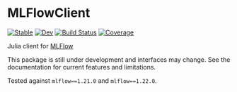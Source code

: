 # MLFlowClient

[![Stable](https://img.shields.io/badge/docs-stable-blue.svg)](https://juliaai.github.io/MLFlowClient.jl/stable)
[![Dev](https://img.shields.io/badge/docs-dev-blue.svg)](https://juliaai.github.io/MLFlowClient.jl/dev)
[![Build Status](https://github.com/JuliaAI/MLFlowClient.jl/actions/workflows/CI.yml/badge.svg?branch=main)](https://github.com/JuliaAI/MLFlowClient.jl/actions/workflows/CI.yml?query=branch%3Amain)
[![Coverage](https://codecov.io/gh/JuliaAI/MLFlowClient.jl/branch/main/graph/badge.svg)](https://codecov.io/gh/JuliaAI/MLFlowClient.jl)


Julia client for [MLFlow](https://www.mlflow.org/)

This package is still under development and interfaces may change. See the documentation for current features and limitations.

Tested against `mlflow==1.21.0` and `mlflow==1.22.0`.
